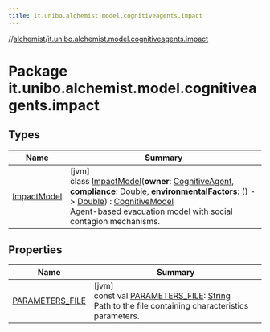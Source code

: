 ```yaml
---
title: it.unibo.alchemist.model.cognitiveagents.impact
---
```

//[alchemist](../../index.html)/[it.unibo.alchemist.model.cognitiveagents.impact](index.html)



# Package it.unibo.alchemist.model.cognitiveagents.impact



## Types


| Name | Summary |
|---|---|
| [ImpactModel](-impact-model/index.html) | [jvm]<br>class [ImpactModel](-impact-model/index.html)(**owner**: [CognitiveAgent](../it.unibo.alchemist.model.cognitiveagents/-cognitive-agent/index.html), **compliance**: [Double](https://kotlinlang.org/api/latest/jvm/stdlib/kotlin/-double/index.html), **environmentalFactors**: () -> [Double](https://kotlinlang.org/api/latest/jvm/stdlib/kotlin/-double/index.html)) : [CognitiveModel](../it.unibo.alchemist.model.cognitiveagents/-cognitive-model/index.html)<br>Agent-based evacuation model with social contagion mechanisms. |


## Properties


| Name | Summary |
|---|---|
| [PARAMETERS_FILE](-p-a-r-a-m-e-t-e-r-s_-f-i-l-e.html) | [jvm]<br>const val [PARAMETERS_FILE](-p-a-r-a-m-e-t-e-r-s_-f-i-l-e.html): [String](https://kotlinlang.org/api/latest/jvm/stdlib/kotlin/-string/index.html)<br>Path to the file containing characteristics parameters. |


